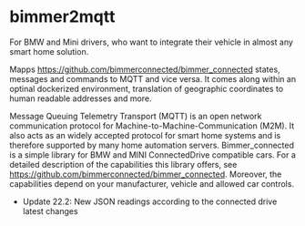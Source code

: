 # bimmer2mqtt
For BMW and Mini drivers, who want to integrate their vehicle in almost any smart home solution.

Mapps https://github.com/bimmerconnected/bimmer_connected states, messages and commands to MQTT and vice versa. It comes along within an optinal dockerized environment, translation of geographic coordinates to human readable addresses and more.

Message Queuing Telemetry Transport (MQTT) is an open network communication protocol for Machine-to-Machine-Communication (M2M). It also acts as an widely accepted protocol for smart home systems and is therefore supported by many home automation servers.
Bimmer_connected is a simple library for BMW and MINI ConnectedDrive compatible cars. For a detailed description of the capabilities this library offers, see https://github.com/bimmerconnected/bimmer_connected. Moreover, the capabilities depend on your manufacturer, vehicle and allowed car controls. 

- Update 22.2: New JSON readings according to the connected drive latest changes
